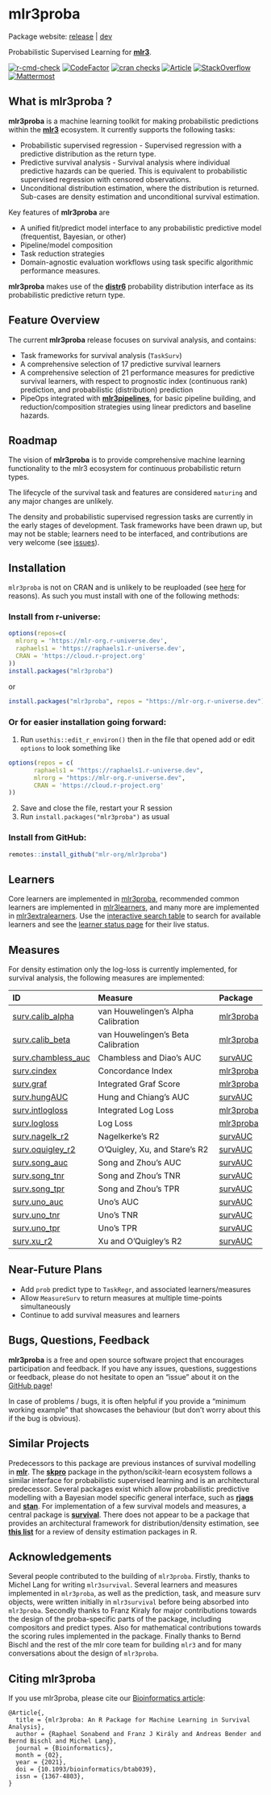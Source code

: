 
# mlr3proba

Package website: [release](https://mlr3proba.mlr-org.com/) |
[dev](https://mlr3proba.mlr-org.com/dev/)

Probabilistic Supervised Learning for
**[mlr3](https://github.com/mlr-org/mlr3/)**.

<!-- badges: start -->

[![r-cmd-check](https://github.com/mlr-org/mlr3proba/actions/workflows/r-cmd-check.yml/badge.svg)](https://github.com/mlr-org/mlr3proba/actions/workflows/r-cmd-check.yml)
[![CodeFactor](https://www.codefactor.io/repository/github/mlr-org/mlr3proba/badge)](https://www.codefactor.io/repository/github/mlr-org/mlr3proba)
[![cran
checks](https://cranchecks.info/badges/worst/mlr3proba)](https://cran.r-project.org/web/checks/check_results_mlr3proba.html)
[![Article](https://img.shields.io/badge/Article-10.1093%2Fbioinformatics%2Fbtab039-brightgreen)](https://doi.org/10.1093/bioinformatics/btab039)
[![StackOverflow](https://img.shields.io/badge/stackoverflow-mlr3-orange.svg)](https://stackoverflow.com/questions/tagged/mlr3)
[![Mattermost](https://img.shields.io/badge/chat-mattermost-orange.svg)](https://lmmisld-lmu-stats-slds.srv.mwn.de/mlr_invite/)
<!-- badges: end -->

## What is mlr3proba ?

**mlr3proba** is a machine learning toolkit for making probabilistic
predictions within the **[mlr3](https://github.com/mlr-org/mlr3)**
ecosystem. It currently supports the following tasks:

  - Probabilistic supervised regression - Supervised regression with a
    predictive distribution as the return type.
  - Predictive survival analysis - Survival analysis where individual
    predictive hazards can be queried. This is equivalent to
    probabilistic supervised regression with censored observations.
  - Unconditional distribution estimation, where the distribution is
    returned. Sub-cases are density estimation and unconditional
    survival estimation.

Key features of **mlr3proba** are

  - A unified fit/predict model interface to any probabilistic
    predictive model (frequentist, Bayesian, or other)
  - Pipeline/model composition
  - Task reduction strategies
  - Domain-agnostic evaluation workflows using task specific algorithmic
    performance measures.

**mlr3proba** makes use of the
**[distr6](https://github.com/alan-turing-institute/distr6)**
probability distribution interface as its probabilistic predictive
return type.

## Feature Overview

The current **mlr3proba** release focuses on survival analysis, and
contains:

  - Task frameworks for survival analysis (`TaskSurv`)
  - A comprehensive selection of 17 predictive survival learners
  - A comprehensive selection of 21 performance measures for predictive
    survival learners, with respect to prognostic index (continuous
    rank) prediction, and probabilistic (distribution) prediction
  - PipeOps integrated with
    **[mlr3pipelines](https://github.com/mlr-org/mlr3pipelines)**, for
    basic pipeline building, and reduction/composition strategies using
    linear predictors and baseline hazards.

## Roadmap

The vision of **mlr3proba** is to provide comprehensive machine learning
functionality to the mlr3 ecosystem for continuous probabilistic return
types.

The lifecycle of the survival task and features are considered
`maturing` and any major changes are unlikely.

The density and probabilistic supervised regression tasks are currently
in the early stages of development. Task frameworks have been drawn up,
but may not be stable; learners need to be interfaced, and contributions
are very welcome (see
[issues](https://github.com/mlr-org/mlr3proba/issues)).

## Installation

`mlr3proba` is not on CRAN and is unlikely to be reuploaded (see
[here](https://twitter.com/RaphaelS101/status/1506321623250571265) for
reasons). As such you must install with one of the following methods:

### Install from r-universe:

``` r
options(repos=c(
  mlrorg = 'https://mlr-org.r-universe.dev',
  raphaels1 = 'https://raphaels1.r-universe.dev',
  CRAN = 'https://cloud.r-project.org'
))
install.packages("mlr3proba")
```

or

``` r
install.packages("mlr3proba", repos = "https://mlr-org.r-universe.dev")
```

### Or for easier installation going forward:

1.  Run `usethis::edit_r_environ()` then in the file that opened add or
    edit `options` to look something like

<!-- end list -->

``` r
options(repos = c(
       raphaels1 = "https://raphaels1.r-universe.dev",
       mlrorg = "https://mlr-org.r-universe.dev",
       CRAN = 'https://cloud.r-project.org'
))
```

2.  Save and close the file, restart your R session
3.  Run `install.packages("mlr3proba")` as usual

### Install from GitHub:

``` r
remotes::install_github("mlr-org/mlr3proba")
```

## Learners

Core learners are implemented in
[mlr3proba](https://github.com/mlr-org/mlr3proba), recommended common
learners are implemented in
[mlr3learners](https://github.com/mlr-org/mlr3learners), and many more
are implemented in
[mlr3extralearners](https://github.com/mlr-org/mlr3extralearners). Use
the [interactive search
table](https://mlr3extralearners.mlr-org.com/articles/learners/list_learners.html)
to search for available learners and see the [learner status
page](https://mlr3extralearners.mlr-org.com/articles/learners/test_overview.html)
for their live status.

## Measures

For density estimation only the log-loss is currently implemented, for
survival analysis, the following measures are implemented:

| ID                                                                                                  | Measure                             | Package                                                   |
| :-------------------------------------------------------------------------------------------------- | :---------------------------------- | :-------------------------------------------------------- |
| [surv.calib\_alpha](https://mlr3proba.mlr-org.com/reference/mlr_measures_surv.calib_alpha.html)     | van Houwelingen’s Alpha Calibration | [mlr3proba](https://CRAN.R-project.org/package=mlr3proba) |
| [surv.calib\_beta](https://mlr3proba.mlr-org.com/reference/mlr_measures_surv.calib_beta.html)       | van Houwelingen’s Beta Calibration  | [mlr3proba](https://CRAN.R-project.org/package=mlr3proba) |
| [surv.chambless\_auc](https://mlr3proba.mlr-org.com/reference/mlr_measures_surv.chambless_auc.html) | Chambless and Diao’s AUC            | [survAUC](https://CRAN.R-project.org/package=survAUC)     |
| [surv.cindex](https://mlr3proba.mlr-org.com/reference/mlr_measures_surv.cindex.html)                | Concordance Index                   | [mlr3proba](https://CRAN.R-project.org/package=mlr3proba) |
| [surv.graf](https://mlr3proba.mlr-org.com/reference/mlr_measures_surv.graf.html)                    | Integrated Graf Score               | [mlr3proba](https://CRAN.R-project.org/package=mlr3proba) |
| [surv.hungAUC](https://mlr3proba.mlr-org.com/reference/mlr_measures_surv.hung_auc.html)             | Hung and Chiang’s AUC               | [survAUC](https://CRAN.R-project.org/package=survAUC)     |
| [surv.intlogloss](https://mlr3proba.mlr-org.com/reference/mlr_measures_surv.intlogloss.html)        | Integrated Log Loss                 | [mlr3proba](https://CRAN.R-project.org/package=mlr3proba) |
| [surv.logloss](https://mlr3proba.mlr-org.com/reference/mlr_measures_surv.logloss.html)              | Log Loss                            | [mlr3proba](https://CRAN.R-project.org/package=mlr3proba) |
| [surv.nagelk\_r2](https://mlr3proba.mlr-org.com/reference/mlr_measures_surv.nagelk_r2.html)         | Nagelkerke’s R2                     | [survAUC](https://CRAN.R-project.org/package=survAUC)     |
| [surv.oquigley\_r2](https://mlr3proba.mlr-org.com/reference/mlr_measures_surv.oquigley_r2.html)     | O’Quigley, Xu, and Stare’s R2       | [survAUC](https://CRAN.R-project.org/package=survAUC)     |
| [surv.song\_auc](https://mlr3proba.mlr-org.com/reference/mlr_measures_surv.song_auc.html)           | Song and Zhou’s AUC                 | [survAUC](https://CRAN.R-project.org/package=survAUC)     |
| [surv.song\_tnr](https://mlr3proba.mlr-org.com/reference/mlr_measures_surv.song_tnr.html)           | Song and Zhou’s TNR                 | [survAUC](https://CRAN.R-project.org/package=survAUC)     |
| [surv.song\_tpr](https://mlr3proba.mlr-org.com/reference/mlr_measures_surv.song_tpr.html)           | Song and Zhou’s TPR                 | [survAUC](https://CRAN.R-project.org/package=survAUC)     |
| [surv.uno\_auc](https://mlr3proba.mlr-org.com/reference/mlr_measures_surv.uno_auc.html)             | Uno’s AUC                           | [survAUC](https://CRAN.R-project.org/package=survAUC)     |
| [surv.uno\_tnr](https://mlr3proba.mlr-org.com/reference/mlr_measures_surv.uno_tnr.html)             | Uno’s TNR                           | [survAUC](https://CRAN.R-project.org/package=survAUC)     |
| [surv.uno\_tpr](https://mlr3proba.mlr-org.com/reference/mlr_measures_surv.uno_tpr.html)             | Uno’s TPR                           | [survAUC](https://CRAN.R-project.org/package=survAUC)     |
| [surv.xu\_r2](https://mlr3proba.mlr-org.com/reference/mlr_measures_surv.xu_r2.html)                 | Xu and O’Quigley’s R2               | [survAUC](https://CRAN.R-project.org/package=survAUC)     |

## Near-Future Plans

  - Add `prob` predict type to `TaskRegr`, and associated
    learners/measures
  - Allow `MeasureSurv` to return measures at multiple time-points
    simultaneously
  - Continue to add survival measures and learners

## Bugs, Questions, Feedback

**mlr3proba** is a free and open source software project that encourages
participation and feedback. If you have any issues, questions,
suggestions or feedback, please do not hesitate to open an “issue” about
it on the [GitHub page](https://github.com/mlr-org/mlr3proba/issues)\!

In case of problems / bugs, it is often helpful if you provide a
“minimum working example” that showcases the behaviour (but don’t
worry about this if the bug is obvious).

## Similar Projects

Predecessors to this package are previous instances of survival
modelling in **[mlr](https://github.com/mlr-org/mlr)**. The
**[skpro](https://github.com/alan-turing-institute/skpro)** package in
the python/scikit-learn ecosystem follows a similar interface for
probabilistic supervised learning and is an architectural predecessor.
Several packages exist which allow probabilistic predictive modelling
with a Bayesian model specific general interface, such as
**[rjags](https://CRAN.R-project.org/package=rjags)** and
**[stan](https://github.com/stan-dev/rstan)**. For implementation of a
few survival models and measures, a central package is
**[survival](https://github.com/therneau/survival)**. There does not
appear to be a package that provides an architectural framework for
distribution/density estimation, see **[this
list](https://vita.had.co.nz/papers/density-estimation.pdf)** for a
review of density estimation packages in R.

## Acknowledgements

Several people contributed to the building of `mlr3proba`. Firstly,
thanks to Michel Lang for writing `mlr3survival`. Several learners and
measures implemented in `mlr3proba`, as well as the prediction, task,
and measure surv objects, were written initially in `mlr3survival`
before being absorbed into `mlr3proba`. Secondly thanks to Franz Kiraly
for major contributions towards the design of the proba-specific parts
of the package, including compositors and predict types. Also for
mathematical contributions towards the scoring rules implemented in the
package. Finally thanks to Bernd Bischl and the rest of the mlr core
team for building `mlr3` and for many conversations about the design of
`mlr3proba`.

## Citing mlr3proba

If you use mlr3proba, please cite our [Bioinformatics
article](https://doi.org/10.1093/bioinformatics/btab039):

    @Article{,
      title = {mlr3proba: An R Package for Machine Learning in Survival Analysis},
      author = {Raphael Sonabend and Franz J Király and Andreas Bender and Bernd Bischl and Michel Lang},
      journal = {Bioinformatics},
      month = {02},
      year = {2021},
      doi = {10.1093/bioinformatics/btab039},
      issn = {1367-4803},
    }
